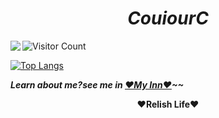 
<h1 style="text-align:center;"><i> CouiourC</i> </h1> 
<img align="left" src="https://github-readme-stats.vercel.app/api?username=couriourc&show_icons=true&icon_color=CE1D2D&text_color=718096&bg_color=ffffff&hide_title=true" />

![Visitor Count](https://profile-counter.glitch.me/couriourc/count.svg)

[![Top Langs](https://github-readme-stats.vercel.app/api/top-langs/?username=couriourc&layout=compact)](https://github.com/couriourc/github-readme-stats)



<i align="center"><strong>Learn about me?see me in <a href="https://couriourc.github.io"><strong>❤My Inn❤</strong></a>~~</strong></i>

<div align="center"><strong>❤Relish Life❤</strong></div>
